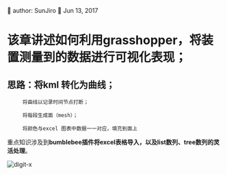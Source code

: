 🐞 author: SunJiro 📅 Jun 13, 2017
# 该章讲述如何利用grasshopper，将装置测量到的数据进行可视化表现；

## 思路：将kml 转化为曲线；

         将曲线以记录时间节点打断；

         将每段生成面（mesh）；

         将颜色与excel 图表中数据一一对应，填充到面上  

重点知识涉及到**bumblebee插件将excel表格导入，以及list数列、tree数列的灵活处理**。

<img src="./imgs_/LA/L0001.png" height="auto" width="auto"  title="digit-x">